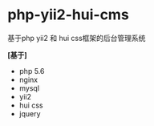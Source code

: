 # php-yii2-hui-cms
基于php  yii2 和 hui css框架的后台管理系统 


**[**基于**]**

* php 5.6
* nginx
* mysql
* yii2
* hui css
* jquery